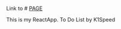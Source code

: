 Link to # [PAGE](https://konradwcislo.github.io/to-do-app/)

This is my ReactApp.
To Do List by K1Speed
